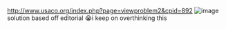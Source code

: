 http://www.usaco.org/index.php?page=viewproblem2&cpid=892
![image](https://github.com/froge159/usaco_training/assets/87875402/b61c9720-2c73-4fd7-bd53-5254b9f80d93)
solution based off editorial 😭i keep on overthinking this
